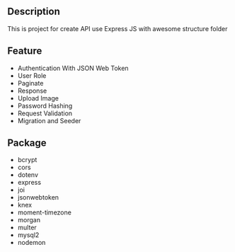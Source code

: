 ## Description

This is project for create API use Express JS with awesome structure folder

## Feature
-   Authentication With JSON Web Token
-   User Role
-   Paginate
-   Response
-   Upload Image
-   Password Hashing
-   Request Validation
-   Migration and Seeder

## Package
-   bcrypt
-   cors
-   dotenv
-   express
-   joi
-   jsonwebtoken
-   knex
-   moment-timezone
-   morgan
-   multer
-   mysql2
-   nodemon
